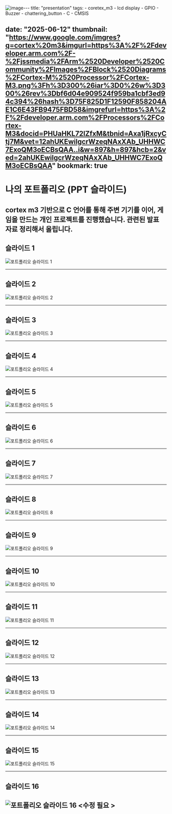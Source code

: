 ![image](https://github.com/user-attachments/assets/58e52369-34fb-4105-8c3b-1411a1b87b5e)---
title: "presentation"
tags:
    - coretex_m3
    - lcd display
    - GPIO
    - Buzzer
    - chattering_button
    - C
    - CMSIS
    
date: "2025-06-12"
thumbnail: "https://www.google.com/imgres?q=cortex%20m3&imgurl=https%3A%2F%2Fdeveloper.arm.com%2F-%2Fjssmedia%2FArm%2520Developer%2520Community%2FImages%2FBlock%2520Diagrams%2FCortex-M%2520Processor%2FCortex-M3.png%3Fh%3D300%26iar%3D0%26w%3D300%26rev%3Dbf6d04e909524f959ba1cbf3ed94c394%26hash%3D75F825D1F12590F858204AE1C6E43FB9475FBD58&imgrefurl=https%3A%2F%2Fdeveloper.arm.com%2FProcessors%2FCortex-M3&docid=PHUaHKL72lZfxM&tbnid=Axa1jRxcyCtj7M&vet=12ahUKEwilgcrWzeqNAxXAb_UHHWC7ExoQM3oECBsQAA..i&w=897&h=897&hcb=2&ved=2ahUKEwilgcrWzeqNAxXAb_UHHWC7ExoQM3oECBsQAA"
bookmark: true
---


# 나의 포트폴리오 (PPT 슬라이드)

cortex m3 기반으로 C 언어를 통해 주변 기기를 이어, 게임을 만드는 개인 프로젝트를 진행했습니다.
관련된 발표 자료 정리해서 올립니다.
---

## 슬라이드 1
![포트폴리오 슬라이드 1](/FPGA_multi_asset/emb_img/슬라이드1.jpg)

---

## 슬라이드 2
![포트폴리오 슬라이드 2](/FPGA_multi_asset/emb_img/슬라이드2.jpg)

---

## 슬라이드 3
![포트폴리오 슬라이드 3](/FPGA_multi_asset/emb_img/슬라이드3.jpg)

---

## 슬라이드 4
![포트폴리오 슬라이드 4](/FPGA_multi_asset/emb_img/슬라이드4.jpg)

---

## 슬라이드 5
![포트폴리오 슬라이드 5](/FPGA_multi_asset/emb_img/슬라이드5.jpg)

---

## 슬라이드 6
![포트폴리오 슬라이드 6](/FPGA_multi_asset/emb_img/슬라이드6.jpg)

---

## 슬라이드 7
![포트폴리오 슬라이드 7](/FPGA_multi_asset/emb_img/슬라이드7.jpg)

---

## 슬라이드 8
![포트폴리오 슬라이드 8](/FPGA_multi_asset/emb_img/슬라이드8.jpg)

---

## 슬라이드 9
![포트폴리오 슬라이드 9](/FPGA_multi_asset/emb_img/슬라이드9.jpg)

---

## 슬라이드 10
![포트폴리오 슬라이드 10](/FPGA_multi_asset/emb_img/슬라이드10.jpg)

---

## 슬라이드 11
![포트폴리오 슬라이드 11](/FPGA_multi_asset/emb_img/슬라이드11.jpg)

---

## 슬라이드 12
![포트폴리오 슬라이드 12](/FPGA_multi_asset/emb_img/슬라이드12.jpg)

---

## 슬라이드 13
![포트폴리오 슬라이드 13](/FPGA_multi_asset/emb_img/슬라이드13.jpg)

---

## 슬라이드 14
![포트폴리오 슬라이드 14](/FPGA_multi_asset/emb_img/슬라이드14.jpg)

---

## 슬라이드 15
![포트폴리오 슬라이드 15](/FPGA_multi_asset/emb_img/슬라이드15.jpg)

---

## 슬라이드 16
![포트폴리오 슬라이드 16](/FPGA_multi_asset/emb_img/슬라이드16.jpg)
<수정 필요 >
---



